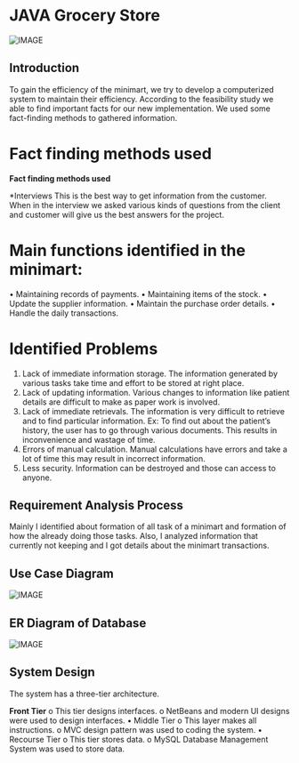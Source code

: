 # JAVA Grocery Store

![IMAGE](https://ibb.co/kfQDX0)

## Introduction
To gain the efficiency of the minimart, we try to develop a computerized system to maintain
their efficiency. According to the feasibility study we able to find important facts for our new
implementation. We used some fact-finding methods to gathered information.

# Fact finding methods used


**Fact finding methods used**

*Interviews
This is the best way to get information from the customer. When in the
interview we asked various kinds of questions from the client and customer
will give us the best answers for the project.

# Main functions identified in the minimart:

• Maintaining records of payments.
• Maintaining items of the stock.
• Update the supplier information.
• Maintain the purchase order details.
• Handle the daily transactions.

# Identified Problems

1. Lack of immediate information storage.
    The information generated by various tasks take time and effort to be stored at right place.
2. Lack of updating information.
    Various changes to information like patient details are difficult to make as paper work is involved.
3. Lack of immediate retrievals.
    The information is very difficult to retrieve and to find particular information.
    Ex: To find out about the patient’s history, the user has to go through various documents.
      This results in inconvenience and wastage of time.
4. Errors of manual calculation.
    Manual calculations have errors and take a lot of time this may result in incorrect information.
5. Less security.
    Information can be destroyed and those can access to anyone.

## Requirement Analysis Process

Mainly I identified about formation of all task of a minimart and formation of how the already
doing those tasks. Also, I analyzed information that currently not keeping and I got details about
the minimart transactions.

## Use Case Diagram

![IMAGE](https://ibb.co/nA7hQL)


## ER Diagram of Database

![IMAGE](https://ibb.co/jteU5L)


## System Design

The system has a three-tier architecture.

**Front Tier**
o This tier designs interfaces.
o NetBeans and modern UI designs were used to design interfaces.
• Middle Tier
o This layer makes all instructions.
o MVC design pattern was used to coding the system.
• Recourse Tier
o This tier stores data.
o MySQL Database Management System was used to store data.
